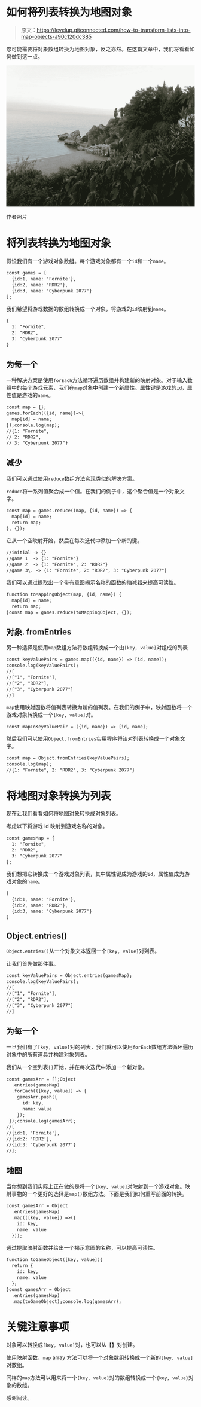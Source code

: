 # 如何将列表转换为地图对象

> 原文：<https://levelup.gitconnected.com/how-to-transform-lists-into-map-objects-a90c120dc385>

您可能需要将对象数组转换为地图对象，反之亦然。在这篇文章中，我们将看看如何做到这一点。

![](img/10c9278f6d32de79b0410d4932b66d5a.png)

作者照片

# 将列表转换为地图对象

假设我们有一个游戏对象数组。每个游戏对象都有一个`id`和一个`name`。

```
const games = [
  {id:1, name: 'Fornite'},
  {id:2, name: 'RDR2'},
  {id:3, name: 'Cyberpunk 2077'}
];
```

我们希望将游戏数据的数组转换成一个对象，将游戏的`id`映射到`name`。

```
{
  1: "Fornite", 
  2: "RDR2", 
  3: "Cyberpunk 2077"
}
```

## 为每一个

一种解决方案是使用`forEach`方法循环遍历数组并构建新的映射对象。对于输入数组中的每个游戏元素，我们在`map`对象中创建一个新属性。属性键是游戏的`id`，属性值是游戏的`name`。

```
const map = {};
games.forEach(({id, name})=>{
  map[id] = name;
});console.log(map);
//{1: "Fornite", 
// 2: "RDR2", 
// 3: "Cyberpunk 2077"}
```

## 减少

我们可以通过使用`reduce`数组方法实现类似的解决方案。

`reduce`将一系列值聚合成一个值。在我们的例子中，这个聚合值是一个对象文字。

```
const map = games.reduce((map, {id, name}) => {
  map[id] = name;
  return map;
}, {});
```

它从一个空映射开始，然后在每次迭代中添加一个新的键。

```
//initial -> {}
//game 1  -> {1: "Fornite"}
//game 2  -> {1: "Fornite", 2: "RDR2"}
//game 3\. -> {1: "Fornite", 2: "RDR2", 3: "Cyberpunk 2077"}
```

我们可以通过提取出一个带有意图揭示名称的函数的缩减器来提高可读性。

```
function toMappingObject(map, {id, name}) {
  map[id] = name;
  return map;
}const map = games.reduce(toMappingObject, {});
```

## 对象. fromEntries

另一种选择是使用`map`数组方法将数组转换成一个由`[key, value]`对组成的列表

```
const keyValuePairs = games.map(({id, name}) => [id, name]);
console.log(keyValuePairs);
//[
//["1", "Fornite"],
//["2", "RDR2"],
//["3", "Cyberpunk 2077"]
//]
```

`map`使用映射函数将值列表转换为新的值列表。在我们的例子中，映射函数将一个游戏对象转换成一个`[key, value]`对。

```
const mapToKeyValuePair = ({id, name}) => [id, name];
```

然后我们可以使用`Object.fromEntries`实用程序将该对列表转换成一个对象文字。

```
const map = Object.fromEntries(keyValuePairs);
console.log(map);
//{1: "Fornite", 2: "RDR2", 3: "Cyberpunk 2077"}
```

# 将地图对象转换为列表

现在让我们看看如何将地图对象转换成对象列表。

考虑以下将游戏 id 映射到游戏名称的对象。

```
const gamesMap = {
  1: "Fornite", 
  2: "RDR2", 
  3: "Cyberpunk 2077"
};
```

我们想把它转换成一个游戏对象列表，其中属性键成为游戏的`id`，属性值成为游戏对象的`name`。

```
[
  {id:1, name: 'Fornite'},
  {id:2, name: 'RDR2'},
  {id:3, name: 'Cyberpunk 2077'}
]
```

## Object.entries()

`Object.entries()`从一个对象文本返回一个`[key, value]`对列表。

让我们首先做那件事。

```
const keyValuePairs = Object.entries(gamesMap);
console.log(keyValuePairs);
//[
//["1", "Fornite"],
//["2", "RDR2"],
//["3", "Cyberpunk 2077"]
//]
```

## 为每一个

一旦我们有了`[key, value]`对的列表，我们就可以使用`forEach`数组方法循环遍历对象中的所有道具并构建对象列表。

我们从一个空列表`[]`开始，并在每次迭代中添加一个新对象。

```
const gamesArr = [];Object
  .entries(gamesMap)
  .forEach(([key, value]) => {
    gamesArr.push({
      id: key, 
      name: value
    });
 });console.log(gamesArr);
//[
//{id:1, 'Fornite'},
//{id:2: 'RDR2'},
//{id:3: 'Cyberpunk 2077'}
//];
```

## 地图

当你想到我们实际上正在做的是将一个`[key, value]`对映射到一个游戏对象。映射事物的一个更好的选择是`map()`数组方法。下面是我们如何重写前面的转换。

```
const gamesArr = Object
  .entries(gamesMap)
  .map(([key, value]) =>({
    id: key, 
    name: value
  }));
```

通过提取映射函数并给出一个揭示意图的名称，可以提高可读性。

```
function toGameObject([key, value]){
  return {
    id: key, 
    name: value
  };
}const gamesArr = Object
  .entries(gamesMap)
  .map(toGameObject);console.log(gamesArr);
```

# 关键注意事项

对象可以转换成`[key, value]`对，也可以从【】对创建。

使用映射函数，`map` array 方法可以将一个对象数组转换成一个新的`[key, value]`对数组。

同样的`map`方法可以用来将一个`[key, value]`对的数组转换成一个`{key, value}`对象的数组。

感谢阅读。